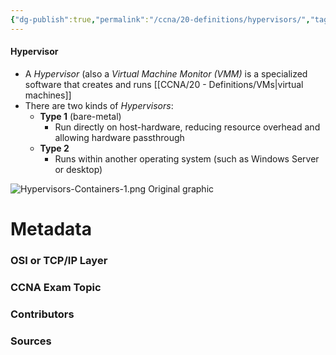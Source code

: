 ```yaml
---
{"dg-publish":true,"permalink":"/ccna/20-definitions/hypervisors/","tags":["defs_ccna"],"created":"2023-11-08T13:47:13.022-08:00","updated":"2023-11-08T14:38:14.404-08:00"}
---
```


#### Hypervisor
- A *Hypervisor* (also a *Virtual Machine Monitor (VMM)* is a specialized software that creates and runs [[CCNA/20 - Definitions/VMs\|virtual machines]]
- There are two kinds of *Hypervisors*:
	- **Type 1** (bare-metal)
		- Run directly on host-hardware, reducing resource overhead and allowing hardware passthrough
	- **Type 2**
		- Runs within another operating system (such as Windows Server or desktop)

![Hypervisors-Containers-1.png](/img/user/Attachments/Hypervisors-Containers-1.png)
Original graphic




# Metadata
### OSI or TCP/IP Layer

### CCNA Exam Topic

### Contributors

### Sources

